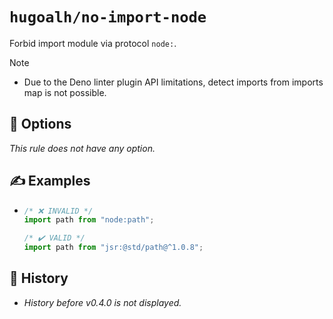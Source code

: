 # `hugoalh/no-import-node`

Forbid import module via protocol `node:`.

> [!NOTE]
> - Due to the Deno linter plugin API limitations, detect imports from imports map is not possible.

## 🔧 Options

*This rule does not have any option.*

## ✍️ Examples

- ```ts
  /* ❌ INVALID */
  import path from "node:path";

  /* ✔️ VALID */
  import path from "jsr:@std/path@^1.0.8";
  ```

## 📜 History

- *History before v0.4.0 is not displayed.*
